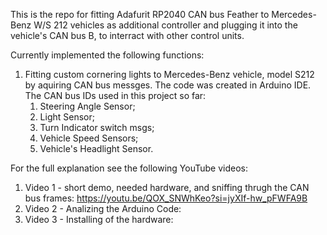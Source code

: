 This is the repo for fitting Adafurit RP2040 CAN bus Feather to Mercedes-Benz W/S 212 vehicles as additional controller and plugging it into the vehicle's CAN bus B, to interract with other control units.

Currently implemented the following functions:
  1. Fitting custom cornering lights to Mercedes-Benz vehicle, model S212 by aquiring CAN bus messges. The code was created in Arduino IDE. The CAN bus IDs used in this project so far:
     1. Steering Angle Sensor;
     2. Light Sensor;
     3. Turn Indicator switch msgs;
     4. Vehicle Speed Sensors;
     5. Vehicle's Headlight Sensor.

For the full explanation see the following YouTube videos:
1. Video 1 - short demo, needed hardware, and sniffing thrugh the CAN bus frames: https://youtu.be/QOX_SNWhKeo?si=jyXIf-hw_pFWFA9B
2. Video 2 - Analizing the Arduino Code:
3. Video 3 - Installing of the hardware:

